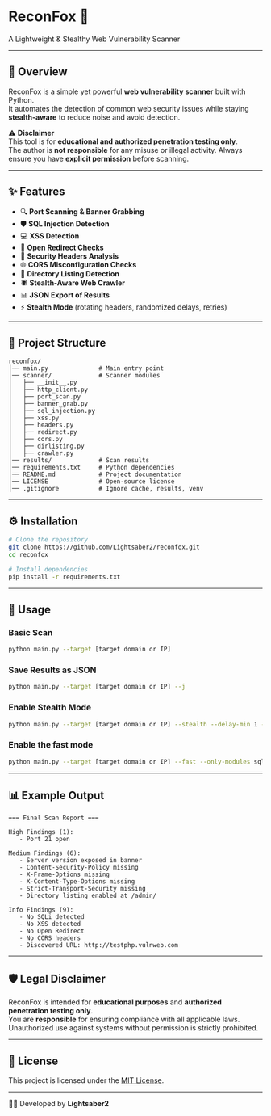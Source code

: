 # ReconFox 🦊
A Lightweight & Stealthy Web Vulnerability Scanner

---

## 📌 Overview
ReconFox is a simple yet powerful **web vulnerability scanner** built with Python.  
It automates the detection of common web security issues while staying **stealth-aware** to reduce noise and avoid detection.

⚠️ **Disclaimer**  
This tool is for **educational and authorized penetration testing only**.  
The author is **not responsible** for any misuse or illegal activity. Always ensure you have **explicit permission** before scanning.

---

## ✨ Features
- 🔍 **Port Scanning & Banner Grabbing**
- 🛡️ **SQL Injection Detection**
- 💻 **XSS Detection**
- 🔄 **Open Redirect Checks**
- 📑 **Security Headers Analysis**
- 🌐 **CORS Misconfiguration Checks**
- 📂 **Directory Listing Detection**
- 🕷️ **Stealth-Aware Web Crawler**
- 📊 **JSON Export of Results**
- ⚡ **Stealth Mode** (rotating headers, randomized delays, retries)

---

## 📂 Project Structure

```
reconfox/
│── main.py              # Main entry point
│── scanner/             # Scanner modules
│   ├── __init__.py
│   ├── http_client.py
│   ├── port_scan.py
│   ├── banner_grab.py
│   ├── sql_injection.py
│   ├── xss.py
│   ├── headers.py
│   ├── redirect.py
│   ├── cors.py
│   ├── dirlisting.py
│   ├── crawler.py
│── results/             # Scan results
│── requirements.txt     # Python dependencies
│── README.md            # Project documentation
│── LICENSE              # Open-source license
│── .gitignore           # Ignore cache, results, venv
```

---

## ⚙️ Installation

```bash
# Clone the repository
git clone https://github.com/Lightsaber2/reconfox.git
cd reconfox

# Install dependencies
pip install -r requirements.txt
```

---

## 🚀 Usage

### Basic Scan
```bash
python main.py --target [target domain or IP]
```

### Save Results as JSON
```bash
python main.py --target [target domain or IP] --j
```

### Enable Stealth Mode
```bash
python main.py --target [target domain or IP] --stealth --delay-min 1 --delay-max 3 --threads 2
```

### Enable the fast mode
```bash
python main.py --target [target domain or IP] --fast --only-modules sqli,xss,headers --threads 10 -j
```

---

## 📊 Example Output

```
=== Final Scan Report ===

High Findings (1):
   - Port 21 open

Medium Findings (6):
   - Server version exposed in banner
   - Content-Security-Policy missing
   - X-Frame-Options missing
   - X-Content-Type-Options missing
   - Strict-Transport-Security missing
   - Directory listing enabled at /admin/

Info Findings (9):
   - No SQLi detected
   - No XSS detected
   - No Open Redirect
   - No CORS headers
   - Discovered URL: http://testphp.vulnweb.com
```

---

## 🛡️ Legal Disclaimer
ReconFox is intended for **educational purposes** and **authorized penetration testing only**.  
You are **responsible** for ensuring compliance with all applicable laws.  
Unauthorized use against systems without permission is strictly prohibited.

---

## 📜 License
This project is licensed under the [MIT License](LICENSE).

---

👨‍💻 Developed by **Lightsaber2**
